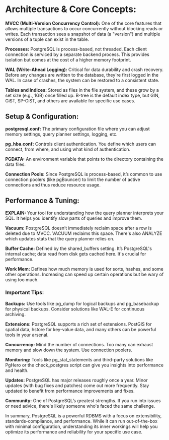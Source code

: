 # Architecture & Core Concepts:



**MVCC (Multi-Version Concurrency Control):** One of the core features that allows multiple transactions to occur concurrently without blocking reads or writes. Each transaction sees a snapshot of data (a "version") and multiple versions of a tuple can exist in the table.



**Processes:** PostgreSQL is process-based, not threaded. Each client connection is serviced by a separate backend process. This provides isolation but comes at the cost of a higher memory footprint.



**WAL (Write-Ahead Logging):** Critical for data durability and crash recovery. Before any changes are written to the database, they're first logged in the WAL. In case of crashes, the system can be restored to a consistent state.



**Tables and Indices:** Stored as files in the file system, and these grow by a set size (e.g., 1GB) once filled up. B-tree is the default index type, but GIN, GiST, SP-GiST, and others are available for specific use cases.



## **Setup & Configuration:**

**postgresql.conf:** The primary configuration file where you can adjust memory settings, query planner settings, logging, etc.



**pg_hba.conf:** Controls client authentication. You define which users can connect, from where, and using what kind of authentication.



**PGDATA:** An environment variable that points to the directory containing the data files.



**Connection Pools:** Since PostgreSQL is process-based, it’s common to use connection poolers (like pgBouncer) to limit the number of active connections and thus reduce resource usage.



## Performance & Tuning:

**EXPLAIN:** Your tool for understanding how the query planner interprets your SQL. It helps you identify slow parts of queries and improve them.



**Vacuum:** PostgreSQL doesn’t immediately reclaim space after a row is deleted due to MVCC. VACUUM reclaims this space. There's also ANALYZE which updates stats that the query planner relies on.



**Buffer Cache:** Defined by the shared_buffers setting. It’s PostgreSQL's internal cache; data read from disk gets cached here. It's crucial for performance.



**Work Mem:** Defines how much memory is used for sorts, hashes, and some other operations. Increasing can speed up certain operations but be wary of using too much.



### **Important Tips:**

**Backups:** Use tools like pg_dump for logical backups and pg_basebackup for physical backups. Consider solutions like WAL-E for continuous archiving.



**Extensions:** PostgreSQL supports a rich set of extensions. PostGIS for spatial data, hstore for key-value data, and many others can be powerful tools in your arsenal.



**Concurrency:** Mind the number of connections. Too many can exhaust memory and slow down the system. Use connection poolers.



**Monitoring:** Tools like pg_stat_statements and third-party solutions like PgHero or the check_postgres script can give you insights into performance and health.



**Updates:** PostgreSQL has major releases roughly once a year. Minor updates (with bug fixes and patches) come out more frequently. Stay updated to benefit from performance improvements and fixes.



**Community:** One of PostgreSQL’s greatest strengths. If you run into issues or need advice, there's likely someone who's faced the same challenge.



In summary, PostgreSQL is a powerful RDBMS with a focus on extensibility, standards-compliance, and performance. While it can run out-of-the-box with minimal configuration, understanding its inner workings will help you optimize its performance and reliability for your specific use case.



